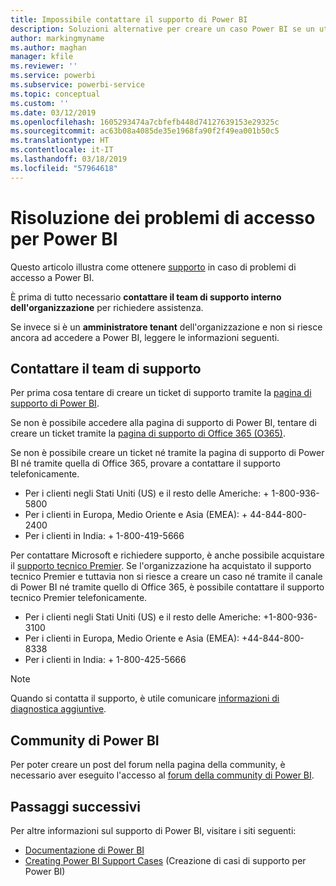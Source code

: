 ```yaml
---
title: Impossibile contattare il supporto di Power BI
description: Soluzioni alternative per creare un caso Power BI se un utente non può accedere
author: markingmyname
ms.author: maghan
manager: kfile
ms.reviewer: ''
ms.service: powerbi
ms.subservice: powerbi-service
ms.topic: conceptual
ms.custom: ''
ms.date: 03/12/2019
ms.openlocfilehash: 1605293474a7cbfefb448d74127639153e29325c
ms.sourcegitcommit: ac63b08a4085de35e1968fa90f2f49ea001b50c5
ms.translationtype: HT
ms.contentlocale: it-IT
ms.lasthandoff: 03/18/2019
ms.locfileid: "57964618"
---
```

# <a name="troubleshooting-sign-in-issues-for-power-bi"></a>Risoluzione dei problemi di accesso per Power BI

Questo articolo illustra come ottenere [supporto](https://powerbi.microsoft.com/support/) in caso di problemi di accesso a Power BI.

È prima di tutto necessario **contattare il team di supporto interno dell'organizzazione** per richiedere assistenza.

Se invece si è un **amministratore tenant** dell'organizzazione e non si riesce ancora ad accedere a Power BI, leggere le informazioni seguenti.

## <a name="engage-the-support-team"></a>Contattare il team di supporto

Per prima cosa tentare di creare un ticket di supporto tramite la [pagina di supporto di Power BI](https://powerbi.microsoft.com/en-us/support/).

Se non è possibile accedere alla pagina di supporto di Power BI, tentare di creare un ticket tramite la [pagina di supporto di Office 365 (O365)](https://support.office.com/home/contact).

Se non è possibile creare un ticket né tramite la pagina di supporto di Power BI né tramite quella di Office 365, provare a contattare il supporto telefonicamente.

* Per i clienti negli Stati Uniti (US) e il resto delle Americhe: + 1-800-936-5800
* Per i clienti in Europa, Medio Oriente e Asia (EMEA): + 44-844-800-2400
* Per i clienti in India: + 1-800-419-5666

Per contattare Microsoft e richiedere supporto, è anche possibile acquistare il [supporto tecnico Premier](https://support.microsoft.com/premier). Se l'organizzazione ha acquistato il supporto tecnico Premier e tuttavia non si riesce a creare un caso né tramite il canale di Power BI né tramite quello di Office 365, è possibile contattare il supporto tecnico Premier telefonicamente.

* Per i clienti negli Stati Uniti (US) e il resto delle Americhe: +1-800-936-3100
* Per i clienti in Europa, Medio Oriente e Asia (EMEA): +44-844-800-8338
* Per i clienti in India: + 1-800-425-5666

> [!Note]
> Quando si contatta il supporto, è utile comunicare [informazioni di diagnostica aggiuntive](service-admin-capturing-additional-diagnostic-information-for-power-bi.md).

## <a name="power-bi-community"></a>Community di Power BI

Per poter creare un post del forum nella pagina della community, è necessario aver eseguito l'accesso al [forum della community di Power BI](https://community.powerbi.com/).

## <a name="next-steps"></a>Passaggi successivi

Per altre informazioni sul supporto di Power BI, visitare i siti seguenti:

* [Documentazione di Power BI](https://docs.microsoft.com/power-bi/)
* [Creating Power BI Support Cases](https://blogs.msdn.microsoft.com/charles_sterling/2017/12/01/creating-power-bi-support-cases/) (Creazione di casi di supporto per Power BI)